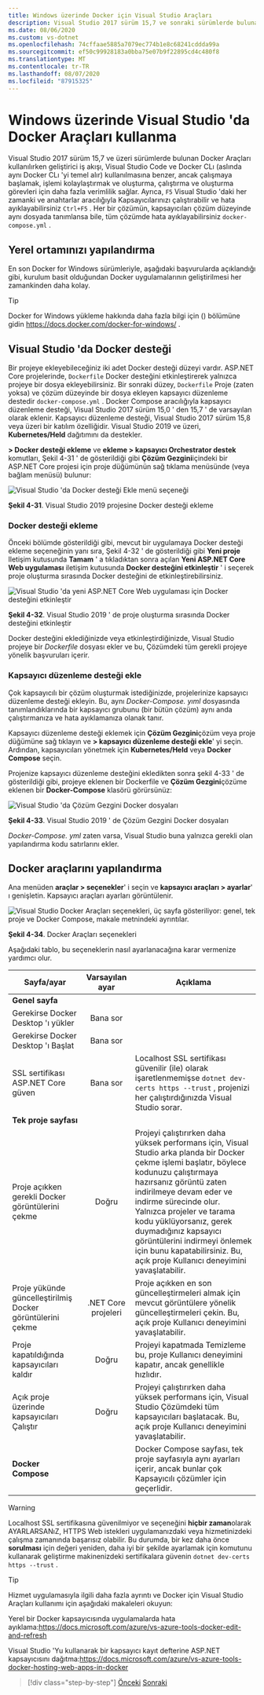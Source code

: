 ```yaml
---
title: Windows üzerinde Docker için Visual Studio Araçları
description: Visual Studio 2017 sürüm 15,7 ve sonraki sürümlerde bulunan Docker araçlarını öğrenin.
ms.date: 08/06/2020
ms.custom: vs-dotnet
ms.openlocfilehash: 74cffaae5885a7079ec774b1e8c68241cddda99a
ms.sourcegitcommit: ef50c99928183a0bba75e07b9f22895cd4c480f8
ms.translationtype: MT
ms.contentlocale: tr-TR
ms.lasthandoff: 08/07/2020
ms.locfileid: "87915325"
---
```

# <a name="use-docker-tools-in-visual-studio-on-windows"></a>Windows üzerinde Visual Studio 'da Docker Araçları kullanma

Visual Studio 2017 sürüm 15,7 ve üzeri sürümlerde bulunan Docker Araçları kullanılırken geliştirici iş akışı, Visual Studio Code ve Docker CLı (aslında aynı Docker CLı 'yi temel alır) kullanılmasına benzer, ancak çalışmaya başlamak, işlemi kolaylaştırmak ve oluşturma, çalıştırma ve oluşturma görevleri için daha fazla verimlilik sağlar. Ayrıca, `F5` Visual Studio 'daki her zamanki ve anahtarlar aracılığıyla Kapsayıcılarınızı çalıştırabilir ve hata ayıklayabilirsiniz `Ctrl+F5` . Her bir çözümün, kapsayıcıları çözüm düzeyinde aynı dosyada tanımlansa bile, tüm çözümde hata ayıklayabilirsiniz `docker-compose.yml` .

## <a name="configure-your-local-environment"></a>Yerel ortamınızı yapılandırma

En son Docker for Windows sürümleriyle, aşağıdaki başvurularda açıklandığı gibi, kurulum basit olduğundan Docker uygulamalarının geliştirilmesi her zamankinden daha kolay.

> [!TIP]
> Docker for Windows yükleme hakkında daha fazla bilgi için () bölümüne gidin <https://docs.docker.com/docker-for-windows/> .

## <a name="docker-support-in-visual-studio"></a>Visual Studio 'da Docker desteği

Bir projeye ekleyebileceğiniz iki adet Docker desteği düzeyi vardır. ASP.NET Core projelerinde, `Dockerfile` Docker desteğini etkinleştirerek yalnızca projeye bir dosya ekleyebilirsiniz. Bir sonraki düzey, `Dockerfile` Proje (zaten yoksa) ve çözüm düzeyinde bir dosya ekleyen kapsayıcı düzenleme destedir `docker-compose.yml` . Docker Compose aracılığıyla kapsayıcı düzenleme desteği, Visual Studio 2017 sürüm 15,0 ' den 15,7 ' de varsayılan olarak eklenir. Kapsayıcı düzenleme desteği, Visual Studio 2017 sürüm 15,8 veya üzeri bir katılım özelliğidir. Visual Studio 2019 ve üzeri, **Kubernetes/Held** dağıtımını da destekler.

**> Docker desteği ekleme** ve **ekleme > kapsayıcı Orchestrator destek** komutları, Şekil 4-31 ' de gösterildiği gibi **Çözüm Gezgini**içindeki bir ASP.NET Core projesi için proje düğümünün sağ tıklama menüsünde (veya bağlam menüsü) bulunur:

![Visual Studio 'da Docker desteği Ekle menü seçeneği](media/add-docker-support-menu.png)

**Şekil 4-31**. Visual Studio 2019 projesine Docker desteği ekleme

### <a name="add-docker-support"></a>Docker desteği ekleme

Önceki bölümde gösterildiği gibi, mevcut bir uygulamaya Docker desteği ekleme seçeneğinin yanı sıra, Şekil 4-32 ' de gösterildiği gibi **Yeni proje** Iletişim kutusunda **Tamam** ' a tıkladıktan sonra açılan **Yeni ASP.NET Core Web uygulaması** iletişim kutusunda **Docker desteğini etkinleştir** ' i seçerek proje oluşturma sırasında Docker desteğini de etkinleştirebilirsiniz.

![Visual Studio 'da yeni ASP.NET Core Web uygulaması için Docker desteğini etkinleştir](media/enable-docker-support-visual-studio.png)

**Şekil 4-32**. Visual Studio 2019 ' de proje oluşturma sırasında Docker desteğini etkinleştir

Docker desteğini eklediğinizde veya etkinleştirdiğinizde, Visual Studio projeye bir _Dockerfile_ dosyası ekler ve bu, Çözümdeki tüm gerekli projeye yönelik başvuruları içerir.

### <a name="add-container-orchestration-support"></a>Kapsayıcı düzenleme desteği ekle

Çok kapsayıcılı bir çözüm oluşturmak istediğinizde, projelerinize kapsayıcı düzenleme desteği ekleyin. Bu, aynı _Docker-Compose. yıml_ dosyasında tanımlandıklarında bir kapsayıcı grubunu (bir bütün çözüm) aynı anda çalıştırmanıza ve hata ayıklamanıza olanak tanır.

Kapsayıcı düzenleme desteği eklemek için **Çözüm Gezgini**çözüm veya proje düğümüne sağ tıklayın ve **> kapsayıcı düzenleme desteği ekle**' yi seçin. Ardından, kapsayıcıları yönetmek için **Kubernetes/Held** veya **Docker Compose** seçin.

Projenize kapsayıcı düzenleme desteğini ekledikten sonra şekil 4-33 ' de gösterildiği gibi, projeye eklenen bir Dockerfile ve **Çözüm Gezgini**çözüme eklenen bir **Docker-Compose** klasörü görürsünüz:

![Visual Studio 'da Çözüm Gezgini Docker dosyaları](media/docker-support-solution-explorer.png)

**Şekil 4-33**. Visual Studio 2019 ' de Çözüm Gezgini Docker dosyaları

_Docker-Compose. yml_ zaten varsa, Visual Studio buna yalnızca gerekli olan yapılandırma kodu satırlarını ekler.

## <a name="configure-docker-tools"></a>Docker araçlarını yapılandırma

Ana menüden **araçlar > seçenekler**' i seçin ve **kapsayıcı araçları > ayarlar**' ı genişletin. Kapsayıcı araçları ayarları görüntülenir.

![Visual Studio Docker Araçları seçenekleri, üç sayfa gösteriliyor: genel, tek proje ve Docker Compose, makale metnindeki ayrıntılar.](media/visual-studio-docker-tools-options.png)

**Şekil 4-34**. Docker Araçları seçenekleri

Aşağıdaki tablo, bu seçeneklerin nasıl ayarlanacağına karar vermenize yardımcı olur.

| Sayfa/ayar                                |  Varsayılan ayar   | Açıklama                                                                                                                                                                                                                                                                                                                                                                                                           |
| ------------------------------------------- | :----------------: | --------------------------------------------------------------------------------------------------------------------------------------------------------------------------------------------------------------------------------------------------------------------------------------------------------------------------------------------------------------------------------------------------------------------- |
| **Genel sayfa**                            |
| Gerekirse Docker Desktop 'ı yükler            |     Bana sor      |
| Gerekirse Docker Desktop 'ı Başlat              |     Bana sor      |
| SSL sertifikası ASP.NET Core güven          |     Bana sor      | Localhost SSL sertifikası güvenilir (ile) olarak işaretlenmemişse `dotnet dev-certs https --trust` , projenizi her çalıştırdığınızda Visual Studio sorar.                                                                                                                                                                                                                                                    |
| **Tek proje sayfası**                     |
| Proje açıkken gerekli Docker görüntülerini çekme |        Doğru        | Projeyi çalıştırırken daha yüksek performans için, Visual Studio arka planda bir Docker çekme işlemi başlatır, böylece kodunuzu çalıştırmaya hazırsanız görüntü zaten indirilmeye devam eder ve indirme sürecinde olur. Yalnızca projeler ve tarama kodu yüklüyorsanız, gerek duymadığınız kapsayıcı görüntülerini indirmeyi önlemek için bunu kapatabilirsiniz. Bu, açık proje Kullanıcı deneyimini yavaşlatabilir. |
| Proje yükünde güncelleştirilmiş Docker görüntülerini çekme  | .NET Core projeleri | Proje açıkken en son güncelleştirmeleri almak için mevcut görüntülere yönelik güncelleştirmeleri çekin. Bu, açık proje Kullanıcı deneyimini yavaşlatabilir.                                                                                                                                                                                                                                                                                          |
| Proje kapatıldığında kapsayıcıları kaldır          |        Doğru        | Projeyi kapatmada Temizleme bu, proje Kullanıcı deneyimini kapatır, ancak genellikle hızlıdır.                                                                                                                                                                                                                                                                                                            |
| Açık proje üzerinde kapsayıcıları Çalıştır              |        Doğru        | Projeyi çalıştırırken daha yüksek performans için, Visual Studio Çözümdeki tüm kapsayıcıları başlatacak. Bu, açık proje Kullanıcı deneyimini yavaşlatabilir.                                                                                                                                                                                                                                                        |
| **Docker Compose**                          |                    | Docker Compose sayfası, tek proje sayfasıyla aynı ayarları içerir, ancak bunlar çok Kapsayıcılı çözümler için geçerlidir.                                                                                                                                                                                                                                                                                           |

> [!WARNING]
> Localhost SSL sertifikasına güvenilmiyor ve seçeneğini **hiçbir zaman**olarak AYARLARSANıZ, HTTPS Web istekleri uygulamanızdaki veya hizmetinizdeki çalışma zamanında başarısız olabilir. Bu durumda, bir kez daha önce **sorulması** için değeri yeniden, daha iyi bir şekilde ayarlamak için komutunu kullanarak geliştirme makinenizdeki sertifikalara güvenin `dotnet dev-certs https --trust` .

> [!TIP]
> Hizmet uygulamasıyla ilgili daha fazla ayrıntı ve Docker için Visual Studio Araçları kullanımı için aşağıdaki makaleleri okuyun:
>
> Yerel bir Docker kapsayıcısında uygulamalarda hata ayıklama:<https://docs.microsoft.com/azure/vs-azure-tools-docker-edit-and-refresh>
>
> Visual Studio 'Yu kullanarak bir kapsayıcı kayıt defterine ASP.NET kapsayıcısını dağıtma:<https://docs.microsoft.com/azure/vs-azure-tools-docker-hosting-web-apps-in-docker>

> [!div class="step-by-step"]
> [Önceki](docker-apps-inner-loop-workflow.md) 
>  [Sonraki](set-up-windows-containers-with-powershell.md)
